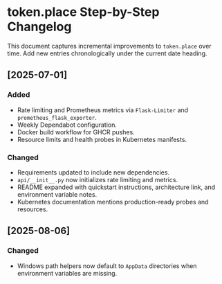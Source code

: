 # token.place Step-by-Step Changelog

This document captures incremental improvements to `token.place` over time. Add new entries chronologically under the current date heading.

## [2025-07-01]
### Added
- Rate limiting and Prometheus metrics via `Flask-Limiter` and `prometheus_flask_exporter`.
- Weekly Dependabot configuration.
- Docker build workflow for GHCR pushes.
- Resource limits and health probes in Kubernetes manifests.

### Changed
- Requirements updated to include new dependencies.
- `api/__init__.py` now initializes rate limiting and metrics.
- README expanded with quickstart instructions, architecture link, and environment variable notes.
- Kubernetes documentation mentions production-ready probes and resources.

## [2025-08-06]
### Changed
- Windows path helpers now default to `AppData` directories when environment variables are missing.
